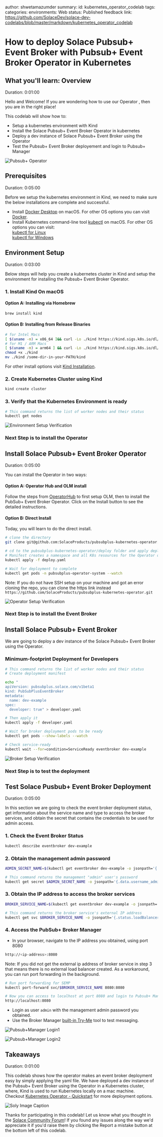 author: shwetamazumder
summary:
id: kubernetes_operator_codelab
tags:
categories:
environments: Web
status: Published
feedback link: https://github.com/SolaceDev/solace-dev-codelabs/blob/master/markdown/kubernetes_operator_codelab

# How to deploy Solace Pubsub+ Event Broker with Pubsub+ Event Broker Operator in Kubernetes

## What you'll learn: Overview

Duration: 0:01:00

Hello and Welcome! If you are wondering how to use our Operator , then you are in the right place! 

This codelab will show how to:
* Setup a kubernetes environment with Kind
* Install the Solace Pubsub+ Event Broker Operator in kubernetes
* Deploy a dev instance of Solace Pubsub+ Event Broker using the Operator
* Test the Pubsub+ Event Broker deployement and login to Pubsub+ Manager


<!--### Info Boxes
Plain Text followed by green & yellow info boxes 

Negative
: This will appear in a yellow info box.

Positive
: This will appear in a green info box.

### Bullets
Plain Text followed by bullets
* Hello
* CodeLab
* World

### Numbered List
1. List
1. Using
1. Numbers

### Add an Image or a GIF -->
![Pubsub+ Operator](img/Operator_Img1.png)
<!--![Soly Image Caption](img/soly.gif) -->

## Prerequisites

Duration: 0:05:00

Before we setup the kubernetes environment in Kind, we need to make sure the below installations are complete and successful.


* Install [Docker Desktop](https://docs.docker.com/desktop/install/mac-install/) on macOS. For other OS options you can visit [Docker](https://docs.docker.com/get-docker/).
* Install Kubernetes command-line tool [kubectl](https://kubernetes.io/docs/tasks/tools/install-kubectl-macos/) on macOS. For other OS options you can visit: \
            [kubectl for Linux](https://kubernetes.io/docs/tasks/tools/install-kubectl-linux/)\
            [kubectl for Windows](https://kubernetes.io/docs/tasks/tools/install-kubectl-windows/) 


<!--### Add a Link
Add a link!
[Example of a Link](https://www.google.com) -->

<!--### Embed an iframe

![https://codepen.io/tzoght/embed/yRNZaP](https://en.wikipedia.org/wiki/File:Example.jpg "Try Me Publisher")

## Custom Step 1
## Custom Step 2
## Custom Step 3 -->

## Environment Setup

Duration: 0:03:00

Below steps will help you create a kubernetes cluster in Kind and setup the environment for installing the Pubsub+ Event Broker Operator.

### 1. Install Kind On macOS 
#### Option A: Installing via Homebrew
```bash
brew install kind
```
#### Option B: Installing from Release Binaries
```bash
# for Intel Macs
[ $(uname -m) = x86_64 ]&& curl -Lo ./kind https://kind.sigs.k8s.io/dl/v0.18.0/kind-darwin-amd64
# for M1 / ARM Macs
[ $(uname -m) = arm64 ] && curl -Lo ./kind https://kind.sigs.k8s.io/dl/v0.18.0/kind-darwin-arm64
chmod +x ./kind
mv ./kind /some-dir-in-your-PATH/kind
```
For other install options visit [Kind Installation](https://kind.sigs.k8s.io/docs/user/quick-start/).

### 2. Create Kubernetes Cluster using Kind
```bash
kind create cluster
```
### 3. Verify that the Kubernetes Environment is ready
```bash
# This command returns the list of worker nodes and their status
kubectl get nodes
```
![Environment Setup Verification](img/Operator_Img2.png)

### Next Step is to install the Operator


## Install Solace Pubsub+ Event Broker Operator

Duration: 0:05:00

You can install the Operator in two ways:

#### Option A: Operator Hub and OLM install
Follow the steps from [OperatorHub](https://operatorhub.io/operator/pubsubplus-eventbroker-operator) to first setup OLM, then to install the PubSub+ Event Broker Operator. Click on the Install button to see the detailed instructions.
#### Option B: Direct Install
Today, you will learn to do the direct install.

```bash
# clone the directory
git clone git@github.com:SolaceProducts/pubsubplus-kubernetes-operator.git

# cd to the pubsubplus-kubernetes-operator/deploy folder and apply deploy.yaml
# Manifest creates a namespace and all K8s resources for the Operator deployment
kubectl apply -f deploy.yaml

# Wait for deployment to complete
kubectl get pods -n pubsubplus-operator-system --watch
```
Note: If you do not have SSH setup on your machine and got an error cloning the repo, you can clone the https link instead `https://github.com/SolaceProducts/pubsubplus-kubernetes-operator.git`


![Operator Setup Verification](img/Operator_Img3.png)

### Next Step is to install the Event Broker

## Install Solace Pubsub+ Event Broker 

We are going to deploy a dev instance of the Solace Pubsub+ Event Broker using the Operator.

### Minimum-footprint Deployment for Developers
```bash
# This command returns the list of worker nodes and their status
# Create deployment manifest

echo "
apiVersion: pubsubplus.solace.com/v1beta1
kind: PubSubPlusEventBroker
metadata:
  name: dev-example
spec:
  developer: true" > developer.yaml

# Then apply it
kubectl apply -f developer.yaml

# Wait for broker deployment pods to be ready
kubectl get pods --show-labels --watch

# Check service-ready
kubectl wait --for=condition=ServiceReady eventbroker dev-example
```

![Broker Setup Verification](img/Operator_Img4.png)

### Next Step is to test the deployment

## Test Solace Pusbub+ Event Broker Deployment

Duration: 0:05:00

In this section we are going to check the event broker deployment status, get information about the service name and type to access the broker services, and obtain the secret that contains the credentials to be used for admin access.

### 1. Check the Event Broker Status
```bash
kubectl describe eventbroker dev-example
```
### 2. Obtain the management admin password
```bash
ADMIN_SECRET_NAME=$(kubectl get eventbroker dev-example -o jsonpath='{.status.broker.adminCredentialsSecret}')

# This command returns the management "admin" user's password
kubectl get secret $ADMIN_SECRET_NAME -o jsonpath='{.data.username_admin_password}' | base64 -d
```

### 3. Obtain the IP address to access the broker services

```bash
BROKER_SERVICE_NAME=$(kubectl get eventbroker dev-example -o jsonpath='{.status.broker.serviceName}')

# This command returns the broker service's external IP address
kubectl get svc $BROKER_SERVICE_NAME -o jsonpath='{.status.loadBalancer.ingress}'
```

### 4. Access the PubSub+ Broker Manager


* In your browser, navigate to the IP address you obtained, using port 8080

```bash
http://<ip-address>:8080
```
Note: If you did not get the external ip address of broker service in step 3 that means there is no external load balancer created. As a workaround, you can run port forwarding in the background.

```bash
# Run port forwarding for SEMP
kubectl port-forward svc/$BROKER_SERVICE_NAME 8080:8080

# Now you can access to localhost at port 8080 and login to Pubsub+ Manager
http://localhost:8080
```

* Login as user `admin` with the management admin password you obtained.
* Use the Broker Manager [built-in Try-Me](https://docs.solace.com/Admin/Broker-Manager/PubSub-Manager-Overview.htm?Highlight=manager#Test-Messages) tool to test messaging.

![Pubsub+Manager Login1](img/Operator_Img5.png)

![Pubsub+Manager Login2](img/Operator_Img6.png)


## Takeaways
Duration: 0:01:00


This codelab shows how the operator makes an event broker deployment easy by simply applying the yaml file. We have deployed a dev instance of the Pubsub+ Event Broker using the Operator in a Kubernetes cluster, where, Kind is used to run Kubernetes locally on a mac machine. \
Checkout [Kubernetes Operator - Quickstart](https://github.com/SolaceProducts/pubsubplus-kubernetes-quickstart) for more deployment options.
<!--✅ < Fill IN TAKEAWAY 1>   
✅ < Fill IN TAKEAWAY 2>   
✅ < Fill IN TAKEAWAY 3>   -->

![Soly Image Caption](img/soly.gif) 

Thanks for participating in this codelab! Let us know what you thought in the [Solace Community Forum](https://solace.community/)! If you found any issues along the way we'd appreciate it if you'd raise them by clicking the Report a mistake button at the bottom left of this codelab.
